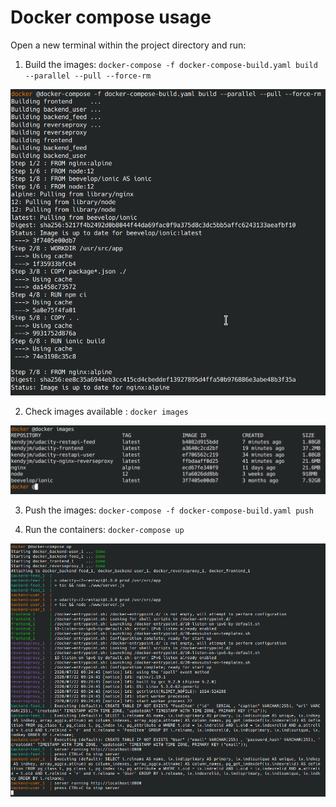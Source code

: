 # Docker compose usage

Open a new terminal within the project directory and run:

1. Build the images: `docker-compose -f docker-compose-build.yaml build --parallel --pull --force-rm`

![dockercomposebuild](../../screenshots/dockercomposebuild.png)

2. Check images available : `docker images`  

![dockerimages](../../screenshots/dockerimages.png)

3. Push the images: `docker-compose -f docker-compose-build.yaml push`

4. Run the containers: `docker-compose up`

![dockercomposeup](../../screenshots/dockercomposeup.png)